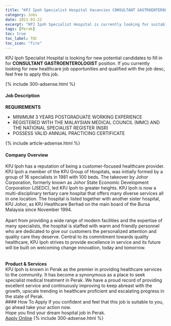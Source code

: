 ```yaml
---
title: "KPJ Ipoh Specialist Hospital Vacancies CONSULTANT GASTROENTEROLOGIST" 
category: Jobs 
date: 2021-03-22 
excerpt: "KPJ Ipoh Specialist Hospital is currently looking for suitable person to fill in the CONSULTANT GASTROENTEROLOGIST which positioned at Perak" 
tags: [Perak] 
toc: true 
toc_label: TOC 
toc_icon: "fire" 
--- 
```


<p>KPJ Ipoh Specialist Hospital is looking for new potential candidates to fill in for <b>CONSULTANT GASTROENTEROLOGIST</b> position. If you currently looking for new healthcare job opportunities and qualified with the job desc, feel free to apply this job.
</p>{% include 300-adsense.html %} 
<div><div><h4>Job Description</h4></div><div><div><span><div><div><strong>REQUIREMENTS</strong></div><ul><li>MINIMUM 3 YEARS POSTGRADUATE WORKING EXPERIENCE</li><li>REGISTERED WITH THE MALAYSIAN MEDICAL COUNCIL (MMC) AND THE NATIONAL SPECIALIST REGISTER (NSR)</li><li>POSSESS VALID ANNUAL PRACTICING CERTIFICATE</li></ul></div></span></div></div></div> 
{% include article-adsense.html %} 
<div><div><h4>Company Overview</h4></div><div><div><span><div><div>
<div>
		KPJ Ipoh has a reputation of being a customer-focused healthcare provider. KPJ Ipoh a member of the KPJ Group of Hospitals, was initially formed by a group of 16 specialists in 1981 with 100 beds. The takeover by Johor Corporation, formerly known as Johor State Economic Development Corporation (JSEDC), led KPJ Ipoh to greater heights. KPJ Ipoh is now a multi-disciplinary tertiary care hospital that offers many diverse services all in one location. The hospital is listed together with another sister hospital, KPJ Johor, as KPJ Healthcare Berhad on the main board of the&#160;Bursa Malaysia&#160;since November 1994.<br>
<br>
		Apart from providing a wide range of modern facilities and the expertise of many specialists, the hospital is staffed with warm and friendly personnel who are dedicated to give our customers the personalized attention and quality care they deserve. Central to its commitment towards quality healthcare, KPJ Ipoh strives to provide excellence in service and its future will be built on welcoming change innovation, today and tomorrow.<br>
<br>
		&#160;</div>
</div>
<div>
<strong>Product &amp; Services</strong></div>
<div>
<div>
		KPJ Ipoh is known in Perak as the premier in providing healthcare services to the community. It has become a synonymous as a place to seek specialist medical treatment in Perak. We have a proud record of providing excellent service and continuously improving to keep abreast with the growth, upscale trending in healthcare proficient and escalating progress in the state of Perak.</div>
</div></div></span></div></div></div> 
#### How To Apply 
If you confident and feel that this job is suitable to you, go ahead take your action now. <br/> 
Hope you find your dream hospital job in Perak. <br/> 
<a href="https://www.jobstreet.com.my/en/job/consultant-gastroenterologist-4505434?jobId=jobstreet-my-job-4505434" class="btn btn--warning" target="_blank" rel="nofollow noopenner">Apply Online</a> 
{% include 300-adsense.html %} 